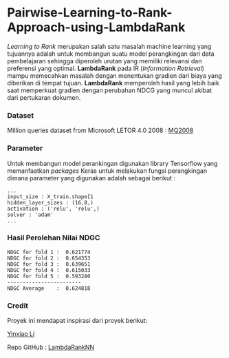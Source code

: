 # Pairwise-Learning-to-Rank-Approach-using-LambdaRank
_Learning to Rank_ merupakan salah satu masalah machine learning yang tujuannya adalah untuk membangun suatu model perangkingan dari data pembelajaran sehingga diperoleh urutan yang memiliki relevansi dan preferensi yang optimal. **LambdaRank** pada IR (_Information Retrieval_) mampu memecahkan masalah dengan menentukan gradien dari biaya yang diberikan di tempat tujuan. **LambdaRank** memperoleh hasil yang lebih baik saat memperkuat gradien dengan perubahan NDCG yang muncul akibat dari pertukaran dokumen.

### Dataset
Million queries dataset from Microsoft LETOR 4.0 2008 :
[MQ2008](https://www.microsoft.com/en-us/research/project/letor-learning-rank-information-retrieval/#!letor-4-0)

### Parameter
Untuk membangun model perankingan digunakan library Tensorflow yang memanfaatkan _packages_ Keras untuk melakukan fungsi perangkingan dimana parameter yang digunakan adalah sebagai berikut :
```
...
input_size : X_train.shape[1
hidden_layer_sizes : (16,8,)
activation : ('relu', 'relu',)
solver : 'adam'
...
```

### Hasil Perolehan Nilai NDGC
```
NDGC for fold 1 :  0.621774
NDGC for fold 2 :  0.654353
NDGC for fold 3 :  0.639651
NDGC for fold 4 :  0.615033
NDGC for fold 5 :  0.593280
------------------------
NDGC Average    :  0.624818
```


### Credit
Proyek ini mendapat inspirasi dari proyek berikut:

[Yinxiao Li](https://github.com/liyinxiao)

Repo GitHub : [LambdaRankNN](https://github.com/liyinxiao/LambdaRankNN)
